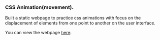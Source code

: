 ### CSS Animation(movement).

Built a static webpage to practice css animations with focus on
the displacement of elements from one point 
to another on the user interface.

You can view the webpage [here](https://bryantigwebuike.github.io/css_animation_mario_driving/).
